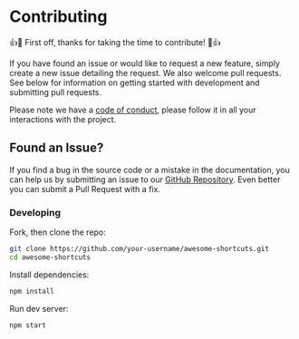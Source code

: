 # Contributing

👍🎉 First off, thanks for taking the time to contribute! 🎉👍

If you have found an issue or would like to request a new feature, simply create a new issue detailing the request. We also welcome pull requests. See below for information on getting started with development and submitting pull requests.

Please note we have a [code of conduct](https://github.com/arifszn/awesome-shortcuts/blob/main/CODE_OF_CONDUCT.md), please follow it in all your interactions with the project.

## Found an Issue?

If you find a bug in the source code or a mistake in the documentation, you can help us by
submitting an issue to our [GitHub Repository](https://github.com/arifszn/awesome-shortcuts/issues/new). Even better you can submit a Pull Request
with a fix.

### Developing

Fork, then clone the repo:

```sh
git clone https://github.com/your-username/awesome-shortcuts.git
cd awesome-shortcuts
```

Install dependencies:

```sh
npm install
```

Run dev server:

```sh
npm start
```
